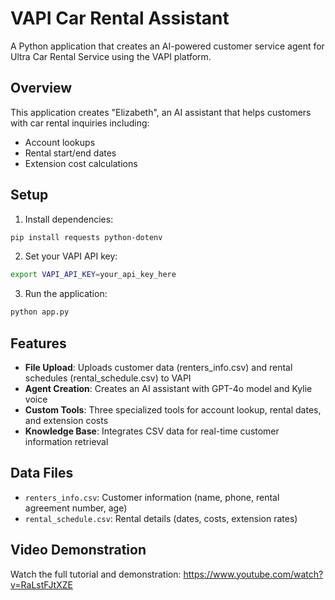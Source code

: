 # VAPI Car Rental Assistant

A Python application that creates an AI-powered customer service agent for Ultra Car Rental Service using the VAPI platform.

## Overview

This application creates "Elizabeth", an AI assistant that helps customers with car rental inquiries including:
- Account lookups
- Rental start/end dates
- Extension cost calculations

## Setup

1. Install dependencies:
```bash
pip install requests python-dotenv
```

2. Set your VAPI API key:
```bash
export VAPI_API_KEY=your_api_key_here
```

3. Run the application:
```bash
python app.py
```

## Features

- **File Upload**: Uploads customer data (renters_info.csv) and rental schedules (rental_schedule.csv) to VAPI
- **Agent Creation**: Creates an AI assistant with GPT-4o model and Kylie voice
- **Custom Tools**: Three specialized tools for account lookup, rental dates, and extension costs
- **Knowledge Base**: Integrates CSV data for real-time customer information retrieval

## Data Files

- `renters_info.csv`: Customer information (name, phone, rental agreement number, age)
- `rental_schedule.csv`: Rental details (dates, costs, extension rates)

## Video Demonstration

Watch the full tutorial and demonstration: https://www.youtube.com/watch?v=RaLstFJtXZE